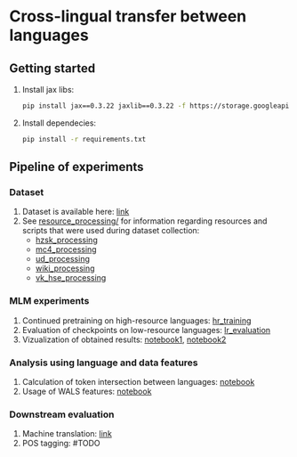 # Cross-lingual transfer between languages

## Getting started
1. Install jax libs:
    ```bash
    pip install jax==0.3.22 jaxlib==0.3.22 -f https://storage.googleapis.com/jax-releases/jax_releases.html
    ```

2. Install dependecies:
    ```bash
    pip install -r requirements.txt
    ```

## Pipeline of experiments

### Dataset
1. Dataset is available here: [link]()
2. See [resource_processing/](resource_processing/) for information regarding resources and scripts that were used during dataset collection:
    * [hzsk_processing](resource_processing/hzsk_processing.py)
    * [mc4_processing](resource_processing/mc4_processing.py)
    * [ud_processing](resource_processing/ud_processing.py)
    * [wiki_processing](wiki_processing/ud_processing.py)
    * [vk_hse_processing](wiki_processing/ud_processing.py)
    
### MLM experiments
1. Continued pretraining on high-resource languages: [hr_training](mt5_experiments/hr_training.py)
2. Evaluation of checkpoints on low-resource languages: [lr_evaluation](mt5_experiments/lr_evaluation.py)
3. Vizualization of obtained results: [notebook1](notebooks/mlm-statistic.ipynb), [notebook2](notebooks/TL%20visualization.ipynb)

### Analysis using language and data features
1. Calculation of token intersection between languages: [notebook](notebooks/Tokens%20intersection.ipynb)
2. Usage of WALS features: [notebook](notebooks/wals_feat.ipynb)

### Downstream evaluation
1. Machine translation: [link](downstream_eval/run_checkpoints_modest_wu.sh)
2. POS tagging: #TODO